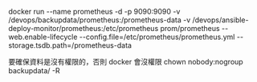 docker run --name prometheus -d -p 9090:9090 -v /devops/backupdata/prometheus:/prometheus-data -v /devops/ansible-deploy-monitor/prometheus:/etc/prometheus prom/prometheus --web.enable-lifecycle --config.file=/etc/prometheus/prometheus.yml --storage.tsdb.path=/prometheus-data

要確保資料是沒有權限的，否則 docker 會沒權限
chown nobody:nogroup backupdata/ -R